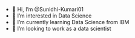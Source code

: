 - 👋 Hi, I’m @Sunidhi-Kumari01
- 👀 I’m interested in Data Science
- 🌱 I’m currently learning Data Science from IBM
- 💞️ I’m looking to work as a data scientist

<!---
Sunidhi-Kumari01/Sunidhi-Kumari01 is a ✨ special ✨ repository because its `README.md` (this file) appears on your GitHub profile.
You can click the Preview link to take a look at your changes.
--->
